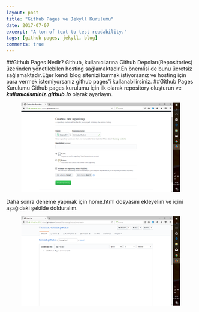 ```yaml
---
layout: post
title: "Github Pages ve Jekyll Kurulumu"
date: 2017-07-07
excerpt: "A ton of text to test readability."
tags: [github pages, jekyll, blog]
comments: true
---
```

##Github Pages Nedir?
Github, kullanıcılarına Github Depoları(Repositories) üzerinden yönetilebilen hosting sağlamaktadır.En önemlisi de bunu ücretsiz sağlamaktadır.Eğer kendi blog sitenizi kurmak istiyorsanız ve hosting için para vermek istemiyorsanız github pages'i kullanabilirsiniz.
##Github Pages Kurulumu
Github pages kurulumu için ilk olarak repository oluşturun ve **_kullanıcıisminiz.github.io_** olarak ayarlayın.
<figure>
<a herf="https://github.com/alikaraca/alikaraca.github.io/blob/master/assets/img/github%20pages.png"><img src="https://github.com/alikaraca/alikaraca.github.io/blob/master/assets/img/github%20pages.png"></a>
</figure>
 
Daha sonra deneme yapmak için home.html dosyasını ekleyelim ve içini aşağıdaki şekilde dolduralım.
<figure>
<a herf="https://github.com/alikaraca/alikaraca.github.io/blob/master/assets/img/home.png"><img src="https://github.com/alikaraca/alikaraca.github.io/blob/master/assets/img/home.png"></a>
</figure>
 
